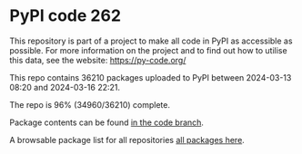 # PyPI code 262

This repository is part of a project to make all code in PyPI as accessible as possible. For more information 
on the project and to find out how to utilise this data, see the website: https://py-code.org/

This repo contains 36210 packages uploaded to PyPI between 
2024-03-13 08:20 and 2024-03-16 22:21.

The repo is 96% (34960/36210) complete.

Package contents can be found [in the code branch](https://github.com/pypi-data/pypi-mirror-262/tree/code/packages).

A browsable package list for all repositories [all packages here](https://py-code.org/repositories/pypi-mirror-262).



